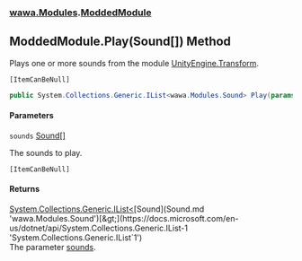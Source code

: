 ### [wawa.Modules](wawa.Modules.md 'wawa.Modules').[ModdedModule](ModdedModule.md 'wawa.Modules.ModdedModule')

## ModdedModule.Play(Sound[]) Method

Plays one or more sounds from the module [UnityEngine.Transform](https://docs.microsoft.com/en-us/dotnet/api/UnityEngine.Transform 'UnityEngine.Transform').<p/>`[ItemCanBeNull]`

```csharp
public System.Collections.Generic.IList<wawa.Modules.Sound> Play(params wawa.Modules.Sound[] sounds);
```
#### Parameters

<a name='wawa.Modules.ModdedModule.Play(wawa.Modules.Sound[]).sounds'></a>

`sounds` [Sound](Sound.md 'wawa.Modules.Sound')[[]](https://docs.microsoft.com/en-us/dotnet/api/System.Array 'System.Array')

The sounds to play.<p/>`[ItemCanBeNull]`

#### Returns
[System.Collections.Generic.IList&lt;](https://docs.microsoft.com/en-us/dotnet/api/System.Collections.Generic.IList-1 'System.Collections.Generic.IList`1')[Sound](Sound.md 'wawa.Modules.Sound')[&gt;](https://docs.microsoft.com/en-us/dotnet/api/System.Collections.Generic.IList-1 'System.Collections.Generic.IList`1')  
The parameter [sounds](ModdedModule.Play(Sound[]).md#wawa.Modules.ModdedModule.Play(wawa.Modules.Sound[]).sounds 'wawa.Modules.ModdedModule.Play(wawa.Modules.Sound[]).sounds').